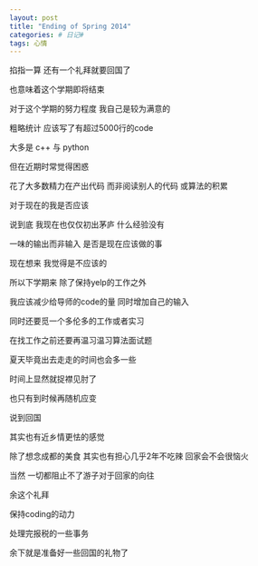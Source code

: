 ```yaml
---
layout: post
title: "Ending of Spring 2014"
categories: # 日记#
tags: 心情
---
```


掐指一算 还有一个礼拜就要回国了   

也意味着这个学期即将结束   
<!--more-->

对于这个学期的努力程度 我自己是较为满意的   

粗略统计 应该写了有超过5000行的code   

大多是 c++ 与 python   

但在近期时常觉得困惑   

花了大多数精力在产出代码 而非阅读别人的代码 或算法的积累   

对于现在的我是否应该   

说到底 我现在也仅仅初出茅庐 什么经验没有   

一味的输出而非输入 是否是现在应该做的事   

现在想来 我觉得是不应该的   

所以下学期来 除了保持yelp的工作之外   

我应该减少给导师的code的量 同时增加自己的输入   

同时还要觅一个多伦多的工作或者实习   

在找工作之前还要再温习温习算法面试题   

夏天毕竟出去走走的时间也会多一些   

时间上显然就捉襟见肘了   

也只有到时候再随机应变   

说到回国   

其实也有近乡情更怯的感觉   

除了想念成都的美食 其实也有担心几乎2年不吃辣 回家会不会很恼火   

当然 一切都阻止不了游子对于回家的向往   

余这个礼拜   

保持coding的动力   

处理完报税的一些事务   

余下就是准备好一些回国的礼物了   